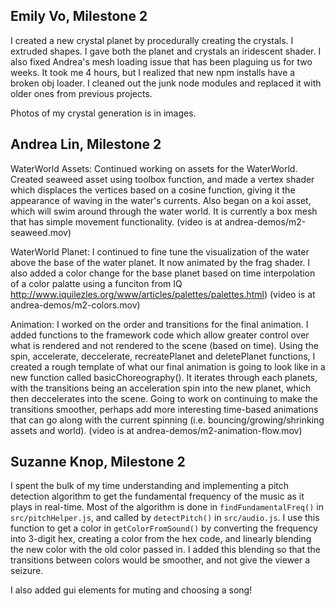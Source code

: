 Emily Vo, Milestone 2
---------------------------------------
I created a new crystal planet by procedurally creating the crystals. I extruded shapes. I gave both the planet and crystals an iridescent shader. I also fixed Andrea's mesh loading issue that has been plaguing us for two weeks. It took me 4 hours, but I realized that new npm installs have a broken obj loader. I cleaned out the junk node modules and replaced it with older ones from previous projects.

Photos of my crystal generation is in images.

Andrea Lin, Milestone 2
---------------------------------------
WaterWorld Assets: Continued working on assets for the WaterWorld. Created seaweed asset using toolbox function, and made a vertex shader which displaces the vertices based on a cosine function, giving it the appearance of waving in the water's currents. Also began on a koi asset, which will swim around through the water world. It is currently a box mesh that has simple movement functionality. (video is at andrea-demos/m2-seaweed.mov)

WaterWorld Planet: I continued to fine tune the visualization of the water above the base of the water planet. It now animated by the frag shader. I also added a color change for the base planet based on time interpolation of a color palatte using a funciton from IQ http://www.iquilezles.org/www/articles/palettes/palettes.html) (video is at andrea-demos/m2-colors.mov)

Animation: I worked on the order and transitions for the final animation. I added functions to the framework code which allow greater control over what is rendered and not rendered to the scene (based on time). Using the spin, accelerate, deccelerate, recreatePlanet and deletePlanet functions, I created a rough template of what our final animation is going to look like in a new function called basicChoreography(). It iterates through each planets, with the transitions being an acceleration spin into the new planet, which then deccelerates into the scene. Going to work on continuing to make the transitions smoother, perhaps add more interesting time-based animations that can go along with the current spinning (i.e. bouncing/growing/shrinking assets and world). (video is at andrea-demos/m2-animation-flow.mov)

Suzanne Knop, Milestone 2
---------------------------------------
I spent the bulk of my time understanding and implementing a pitch detection algorithm to get the fundamental frequency of the music as it plays in real-time. Most of the algorithm is done in `findFundamentalFreq()` in `src/pitchHelper.js`, and called by `detectPitch()` in `src/audio.js`. I use this function to get a color in `getColorFromSound()` by converting the frequency into 3-digit hex, creating a color from the hex code, and linearly blending the new color with the old color passed in. I added this blending so that the transitions between colors would be smoother, and not give the viewer a seizure.

I also added gui elements for muting and choosing a song!
